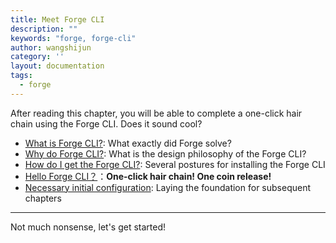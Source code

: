 ```yaml
---
title: Meet Forge CLI
description: ""
keywords: "forge, forge-cli"
author: wangshijun
category: ''
layout: documentation
tags:
  - forge
---
```


After reading this chapter, you will be able to complete a one-click hair chain using the Forge CLI. Does it sound cool?

- [What is Forge CLI?](./what-is-forge-cli): What exactly did Forge solve?
- [Why do Forge CLI?](./why-forge-cli): What is the design philosophy of the Forge CLI?
- [How do I get the Forge CLI?](./install-forge-cli): Several postures for installing the Forge CLI
- [Hello Forge CLI？](./getting-started)：**One-click hair chain! One coin release!**
- [Necessary initial configuration](./initial-setup): Laying the foundation for subsequent chapters

---

Not much nonsense, let's get started!
